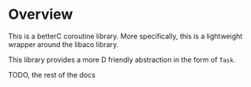 # Overview

This is a betterC coroutine library. More specifically, this is a lightweight wrapper around the libaco library.

This library provides a more D friendly abstraction in the form of `Task`.

TODO, the rest of the docs